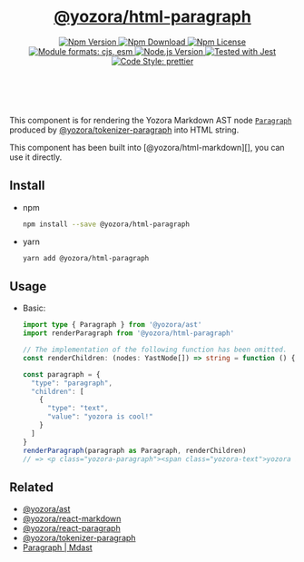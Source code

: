 <header>
  <h1 align="center">
    <a href="https://github.com/guanghechen/yozora-html/tree/main/packages/paragraph#readme">@yozora/html-paragraph</a>
  </h1>
  <div align="center">
    <a href="https://www.npmjs.com/package/@yozora/html-paragraph">
      <img
        alt="Npm Version"
        src="https://img.shields.io/npm/v/@yozora/html-paragraph.svg"
      />
    </a>
    <a href="https://www.npmjs.com/package/@yozora/html-paragraph">
      <img
        alt="Npm Download"
        src="https://img.shields.io/npm/dm/@yozora/html-paragraph.svg"
      />
    </a>
    <a href="https://www.npmjs.com/package/@yozora/html-paragraph">
      <img
        alt="Npm License"
        src="https://img.shields.io/npm/l/@yozora/html-paragraph.svg"
      />
    </a>
    <a href="#install">
      <img
        alt="Module formats: cjs, esm"
        src="https://img.shields.io/badge/module_formats-cjs%2C%20esm-green.svg"
      />
    </a>
    <a href="https://github.com/nodejs/node">
      <img
        alt="Node.js Version"
        src="https://img.shields.io/node/v/@yozora/html-paragraph"
      />
    </a>
    <a href="https://github.com/facebook/jest">
      <img
        alt="Tested with Jest"
        src="https://img.shields.io/badge/tested_with-jest-9c465e.svg"
      />
    </a>
    <a href="https://github.com/prettier/prettier">
      <img
        alt="Code Style: prettier"
        src="https://img.shields.io/badge/code_style-prettier-ff69b4.svg?style=flat-square"
      />
    </a>
  </div>
</header>
<br/>

This component is for rendering the Yozora Markdown AST node [`Paragraph`][@yozora/ast] 
produced by [@yozora/tokenizer-paragraph][] into HTML string.

This component has been built into [@yozora/html-markdown][], you can use it directly.

## Install

* npm

  ```bash
  npm install --save @yozora/html-paragraph
  ```

* yarn

  ```bash
  yarn add @yozora/html-paragraph
  ```


## Usage

* Basic:

  ```typescript
  import type { Paragraph } from '@yozora/ast'
  import renderParagraph from '@yozora/html-paragraph'

  // The implementation of the following function has been omitted.
  const renderChildren: (nodes: YastNode[]) => string = function () {}

  const paragraph = {
    "type": "paragraph",
    "children": [
      {
        "type": "text",
        "value": "yozora is cool!"
      }
    ]
  }
  renderParagraph(paragraph as Paragraph, renderChildren)
  // => <p class="yozora-paragraph"><span class="yozora-text">yozora is cool!</span></p>
  ```

## Related

* [@yozora/ast][]
* [@yozora/react-markdown][]
* [@yozora/react-paragraph][]
* [@yozora/tokenizer-paragraph][]
* [Paragraph | Mdast][mdast]


[@yozora/ast]: https://www.npmjs.com/package/@yozora/ast#paragraph
[@yozora/react-markdown]: https://www.npmjs.com/package/@yozora/react-markdown
[@yozora/tokenizer-paragraph]: https://www.npmjs.com/package/@yozora/tokenizer-paragraph
[@yozora/react-paragraph]: https://www.npmjs.com/package/@yozora/react-paragraph
[mdast]: https://github.com/syntax-tree/mdast#paragraph

